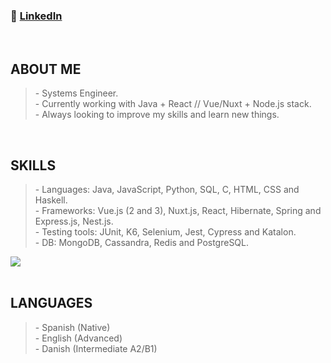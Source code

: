 <h3>
  🔸 <a href="https://www.linkedin.com/in/rodrigo-diaz-6a74a9153/">LinkedIn</a></br>
</h3>
<br />

<h2>ABOUT ME</h2>
<blockquote>
  - Systems Engineer. <br />
  - Currently working with Java + React // Vue/Nuxt + Node.js stack. <br />
  - Always looking to improve my skills and learn new things. <br />
</blockquote>
<br />

<h2>SKILLS</h2>
<blockquote>
  - Languages: Java, JavaScript, Python, SQL, C, HTML, CSS and Haskell. <br />
  - Frameworks: Vue.js (2 and 3), Nuxt.js, React, Hibernate, Spring and Express.js, Nest.js. <br />
  - Testing tools: JUnit, K6, Selenium, Jest, Cypress and Katalon. <br />
  - DB: MongoDB, Cassandra, Redis and PostgreSQL. <br />
</blockquote>

<picture>
<source 
  srcset="https://github-readme-stats.vercel.app/api/top-langs?username=rodrigo-diaz98&show_icons=true&theme=dark&layout=compact"
  media="(prefers-color-scheme: dark)"
/>
<source
  srcset="https://github-readme-stats.vercel.app/api/top-langs?username=rdiazutn&show_icons=true&layout=compact"
  media="(prefers-color-scheme: light), (prefers-color-scheme: no-preference)"
/>
<img src="https://github-readme-stats.vercel.app/api/top-langs?username=rdiazutn&show_icons=true&theme=transparent&layout=compact" />
</picture>
<br />
<br />

<h2>LANGUAGES</h2>
<blockquote>
  - Spanish (Native)<br />
  - English (Advanced)<br />
  - Danish (Intermediate A2/B1)<br />
</blockquote>
<br />
